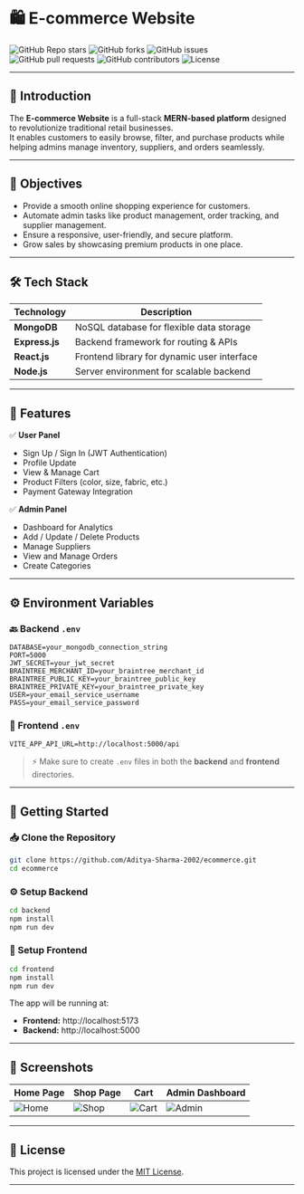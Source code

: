 # 🛍️ E-commerce Website

![GitHub Repo stars](https://img.shields.io/github/stars/Aditya-Sharma-2002/ecommerce?style=for-the-badge)
![GitHub forks](https://img.shields.io/github/forks/Aditya-Sharma-2002/ecommerce?style=for-the-badge)
![GitHub issues](https://img.shields.io/github/issues/Aditya-Sharma-2002/ecommerce?style=for-the-badge)
![GitHub pull requests](https://img.shields.io/github/issues-pr/Aditya-Sharma-2002/ecommerce?style=for-the-badge)
![GitHub contributors](https://img.shields.io/github/contributors/Aditya-Sharma-2002/ecommerce?style=for-the-badge)
![License](https://img.shields.io/github/license/Aditya-Sharma-2002/ecommerce?style=for-the-badge)

---

## 📌 Introduction  
The **E-commerce Website** is a full-stack **MERN-based platform** designed to revolutionize traditional retail businesses.  
It enables customers to easily browse, filter, and purchase products while helping admins manage inventory, suppliers, and orders seamlessly.  

---

## 🎯 Objectives
- Provide a smooth online shopping experience for customers.  
- Automate admin tasks like product management, order tracking, and supplier management.  
- Ensure a responsive, user-friendly, and secure platform.  
- Grow sales by showcasing premium products in one place.  

---

## 🛠️ Tech Stack

| Technology | Description |
|------------|-------------|
| **MongoDB** | NoSQL database for flexible data storage |
| **Express.js** | Backend framework for routing & APIs |
| **React.js** | Frontend library for dynamic user interface |
| **Node.js** | Server environment for scalable backend |

---

## 🔑 Features

✅ **User Panel**  
- Sign Up / Sign In (JWT Authentication)  
- Profile Update  
- View & Manage Cart  
- Product Filters (color, size, fabric, etc.)  
- Payment Gateway Integration  

✅ **Admin Panel**  
- Dashboard for Analytics  
- Add / Update / Delete Products  
- Manage Suppliers  
- View and Manage Orders  
- Create Categories  

---

## ⚙️ Environment Variables  

### 🔙 Backend `.env`
```env
DATABASE=your_mongodb_connection_string
PORT=5000
JWT_SECRET=your_jwt_secret
BRAINTREE_MERCHANT_ID=your_braintree_merchant_id
BRAINTREE_PUBLIC_KEY=your_braintree_public_key
BRAINTREE_PRIVATE_KEY=your_braintree_private_key
USER=your_email_service_username
PASS=your_email_service_password
```

### 🎨 Frontend `.env`
```env
VITE_APP_API_URL=http://localhost:5000/api
```

> ⚡ Make sure to create `.env` files in both the **backend** and **frontend** directories.  

---

## 🚀 Getting Started

### 📥 Clone the Repository
```bash
git clone https://github.com/Aditya-Sharma-2002/ecommerce.git
cd ecommerce
```

### ⚙️ Setup Backend
```bash
cd backend
npm install
npm run dev
```

### 🎨 Setup Frontend
```bash
cd frontend
npm install
npm run dev
```

The app will be running at:  
- **Frontend:** http://localhost:5173  
- **Backend:** http://localhost:5000  

---

## 📸 Screenshots

| Home Page | Shop Page | Cart | Admin Dashboard |
|-----------|-----------|------|----------------|
| ![Home](screenshots/home.png) | ![Shop](screenshots/shop.png) | ![Cart](screenshots/cart.png) | ![Admin](screenshots/admin.png) |

---

## 📜 License
This project is licensed under the [MIT License](LICENSE).  

---